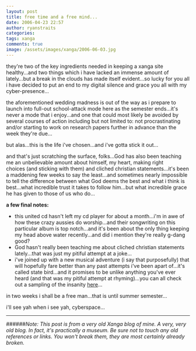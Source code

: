 ```yaml
---
layout: post
title: free time and a free mind...
date: 2006-04-23 22:57
author: ryanstraits
categories:
tags: xanga
comments: true
image: /assets/images/xanga/2006-06-03.jpg
---
```


they're two of the key ingredients needed in keeping a xanga site healthy...and two things which i have lacked an immense amount of lately...but a break in the clouds has made itself evident...so lucky for you all i have decided to put an end to my digital silence and grace you all with my cyber-presence...

the aforementioned wedding madness is out of the way as i prepare to launch into full-out school-attack mode here as the semester ends...it's never a mode that i enjoy...and one that could most likely be avoided by several courses of action including but not limited to: not procrastinating and/or starting to work on research papers further in advance than the week they're due...

but alas...this is the life i've chosen...and i've gotta stick it out...

and that's just scratching the surface, folks...God has also been teaching me an unbelievable amount about himself, my heart, making right choices (and sticking with them) and cliched christian statements...it's been a maddening few weeks to say the least...and sometimes nearly impossible to tell the difference between what God deems the best and what i think is best...what incredible trust it takes to follow him...but what incredible grace he has given to those of us who do...

<strong>a few final notes:</strong>
<ul>
	<li>this united cd hasn't left my cd player for about a month...i'm in awe of how these crazy aussies do worship...and their songwriting on this particular album is top notch...and it's been about the only thing keeping my head above water recently...and did i mention they're really g-dang good?</li>
	<li>God hasn't really been teaching me about cliched christian statements lately...that was just my pitiful attempt at a joke...</li>
	<li>i've joined up with a new musical adventure (i say that purposefully) that will hopefully fare better than any past attempts i've been apart of...it's called state bird...and it promises to be unlike anything you've ever heard (and that was my pitiful attempt at rhyming)...you can all check out a sampling of the insanity <a href="http://www.myspace.com/statebird" target="_new">here</a>...</li>
</ul>
in two weeks i shall be a free man...that is until summer semester...

i'll see yah when i see yah, cyberspace...

---

######*Note: This post is from a very old Xanga blog of mine. A very, very old blog. In fact, it's practically a museum. Be sure not to touch any old references or links. You won't break them, they are most certainly already broken.*

